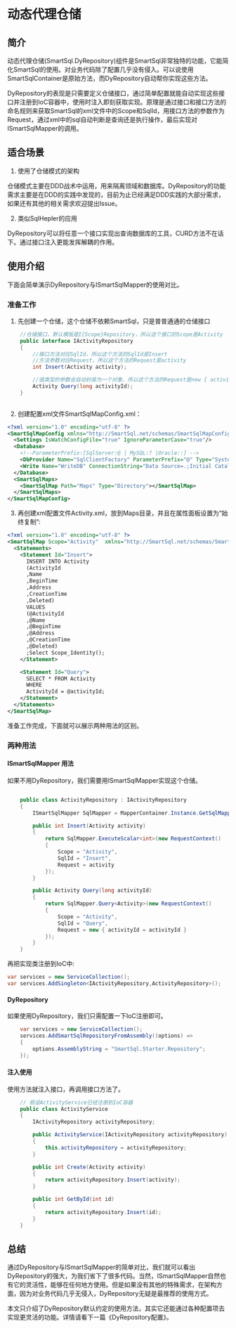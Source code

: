# 动态代理仓储

## 简介

动态代理仓储(SmartSql.DyRepository)组件是SmartSql非常独特的功能，它能简化SmartSql的使用。对业务代码除了配置几乎没有侵入。可以说使用SmartSqlContainer是原始方法，而DyRepository自动帮你实现这些方法。

DyRepository的表现是只需要定义仓储接口，通过简单配置就能自动实现这些接口并注册到IoC容器中，使用时注入即刻获取实现。原理是通过接口和接口方法的命名规则来获取SmartSql的xml文件中的Scope和SqlId，用接口方法的参数作为Request，通过xml中的sql自动判断是查询还是执行操作，最后实现对ISmartSqlMapper的调用。

## 适合场景

1. 使用了仓储模式的架构

仓储模式主要在DDD战术中运用，用来隔离领域和数据库。DyRepository的功能需求主要是在DDD的实践中发现的，目前为止已经满足DDD实践的大部分需求，如果还有其他的相关需求欢迎提出Issue。

2. 类似SqlHepler的应用

DyRepository可以将任意一个接口实现出查询数据库的工具，CURD方法不在话下。通过接口注入更能发挥解耦的作用。

## 使用介绍

下面会简单演示DyRepository与ISmartSqlMapper的使用对比。

### 准备工作

1. 先创建一个仓储，这个仓储不依赖SmartSql，只是普普通通的仓储接口
```cs
    //仓储接口，默认模版是I{Scope}Repository，所以这个接口的Scope是Activity
    public interface IActivityRepository
    {
        //接口方法对应SqlId，所以这个方法的SqlId是Insert
        //方法参数对应Request，所以这个方法的Request是activity
        int Insert(Activity activity);

        //值类型的参数会自动封装为一个对象，所以这个方法的Request是new { activityId = activityId }
        Activity Query(long activityId);
    }
    
```

2. 创建配置xml文件SmartSqlMapConfig.xml：

```xml
<?xml version="1.0" encoding="utf-8" ?>
<SmartSqlMapConfig xmlns="http://SmartSql.net/schemas/SmartSqlMapConfig.xsd">
  <Settings IsWatchConfigFile="true" IgnoreParameterCase="true"/>
  <Database>
    <!--ParameterPrefix:[SqlServer:@ | MySQL:? |Oracle::] -->
    <DbProvider Name="SqlClientFactory" ParameterPrefix="@" Type="System.Data.SqlClient.SqlClientFactory,System.Data.SqlClient"/>
    <Write Name="WriteDB" ConnectionString="Data Source=.;Initial Catalog=SmartSqlStarterDB;Integrated Security=True"/>
  </Database>
  <SmartSqlMaps>
    <SmartSqlMap Path="Maps" Type="Directory"></SmartSqlMap>
  </SmartSqlMaps>
</SmartSqlMapConfig>

```

3. 再创建xml配置文件Activity.xml，放到Maps目录，并且在属性面板设置为“始终复制”:

```xml
<?xml version="1.0" encoding="utf-8" ?>
<SmartSqlMap Scope="Activity"  xmlns="http://SmartSql.net/schemas/SmartSqlMap.xsd">
  <Statements>
    <Statement Id="Insert">
      INSERT INTO Activity
      (ActivityId
      ,Name
      ,BeginTime
      ,Address
      ,CreationTime
      ,Deleted)
      VALUES
      (@ActivityId
      ,@Name
      ,@BeginTime
      ,@Address
      ,@CreationTime
      ,@Deleted)
      ;Select Scope_Identity();
    </Statement>

    <Statement Id="Query">
      SELECT * FROM Activity
      WHERE
      ActivityId = @activityId;
    </Statement>
  </Statements>
</SmartSqlMap>
```

准备工作完成，下面就可以展示两种用法的区别。

### 两种用法

#### ISmartSqlMapper 用法

如果不用DyRepository，我们需要用ISmartSqlMapper实现这个仓储。

```cs

    public class ActivityRepository : IActivityRepository
    {
        ISmartSqlMapper SqlMapper = MapperContainer.Instance.GetSqlMapper();

        public int Insert(Activity activity)
        {
            return SqlMapper.ExecuteScalar<int>(new RequestContext()
            {
                Scope = "Activity",
                SqlId = "Insert",
                Request = activity
            });
        }

        public Activity Query(long activityId)
        {
            return SqlMapper.Query<Activity>(new RequestContext()
            {
                Scope = "Activity",
                SqlId = "Query",
                Request = new { activityId = activityId }
            });
        }
    }
```
再把实现类注册到IoC中:

```cs
var services = new ServiceCollection();
var services.AddSingleton<IActivityRepository,ActivityRepository>();
```

#### DyRepository

如果使用DyRepository，我们只需配置一下IoC注册即可。

```cs
    var services = new ServiceCollection();
    services.AddSmartSqlRepositoryFromAssembly((options) =>
    {
        options.AssemblyString = "SmartSql.Starter.Repository";
    });
```

#### 注入使用

使用方法就注入接口，再调用接口方法了。

```cs
    // 假设ActivityService已经注册到IoC容器
    public class ActivityService
    {
        IActivityRepository activityRepository;

        public ActivityService(IActivityRepository activityRepository)
        {
            this.activityRepository = activityRepository;
        }

        public int Create(Activity activity)
        {
            return activityRepository.Insert(activity);
        }

        public int GetById(int id)
        {
            return activityRepository.Insert(id);
        }
    }

```

## 总结

通过DyRepository与ISmartSqlMapper的简单对比，我们就可以看出DyRepository的强大，为我们省下了很多代码。当然，ISmartSqlMapper自然也有它的灵活性，能够在任何地方使用。但是如果没有其他的特殊需求，在架构方面，因为对业务代码几乎无侵入，DyRepository无疑是最推荐的使用方式。

本文只介绍了DyRepository默认约定的使用方法，其实它还能通过各种配置项去实现更灵活的功能。详情请看下一篇《DyRepository配置》。